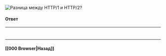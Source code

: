 ![Разница между `HTTP/1` и `HTTP/2`?](https://youtu.be/-mWa7erZu64?t=265)


#### Ответ


___
#

___

#### [[000 Browser|Назад]]